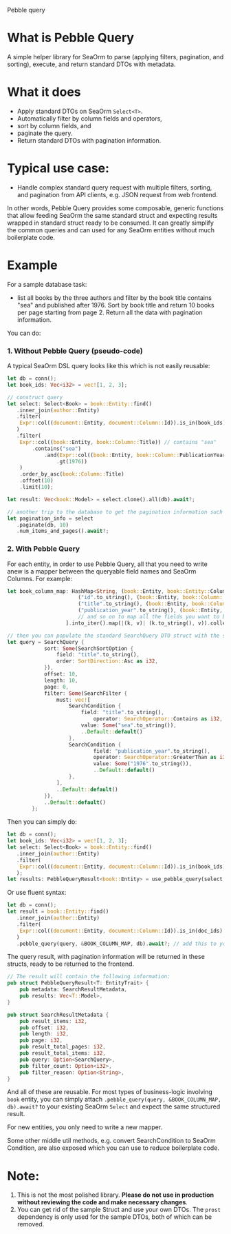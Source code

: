  Pebble query

 # What is Pebble Query

 A simple helper library for SeaOrm to parse (applying filters, pagination, and sorting), execute, and return standard DTOs with metadata.

 # What it does
 - Apply standard DTOs on SeaOrm `Select<T>`.
 - Automatically filter by column fields and operators,
 - sort by column fields, and
 - paginate the query.
 - Return standard DTOs with pagination information.

 # Typical use case:
 - Handle complex standard query request with multiple filters, sorting, and pagination from API clients, e.g. JSON request from web frontend.

 In other words, Pebble Query provides some composable, generic functions that allow feeding SeaOrm the same standard struct and expecting results wrapped in standard struct ready to be consumed. It can greatly simplify the common queries and can used for any SeaOrm entities without much boilerplate code.

 # Example

 For a sample database task:

 - list all books by the three authors and filter by the book title contains "sea" and published after 1976. Sort by book title and return 10 books per page starting from page 2. Return all the data with pagination information.

 You can do:


 ### 1. Without Pebble Query (pseudo-code)

 A typical SeaOrm DSL query looks like this which is not easily reusable:

 ```rust
 let db = conn();
 let book_ids: Vec<i32> = vec![1, 2, 3];

 // construct query
 let select: Select<Book> = book::Entity::find()
    .inner_join(author::Entity)
    .filter(
     Expr::col((document::Entity, document::Column::Id)).is_in(book_ids).into_condition() // filter by book ids
    )
    .filter(
     Expr::col((book::Entity, book::Column::Title)) // contains "sea"
         .contains("sea")
             .and(Expr::col((book::Entity, book::Column::PublicationYear)) // published after 1976
                 .gt(1976))
     )
     .order_by_asc(book::Column::Title)
     .offset(10)
     .limit(10);

 let result: Vec<book::Model> = select.clone().all(db).await?;

 // another trip to the database to get the pagination information such as total number of items and pages.
 let pagination_info = select
    .paginate(db, 10)
    .num_items_and_pages().await?;

 ```

 ### 2. With Pebble Query

 For each entity, in order to use Pebble Query, all that you need to write anew is a mapper between the queryable field names and SeaOrm Columns. For example:
 ```rust
let book_column_map: HashMap<String, (book::Entity, book::Entity::Column)> = std::collections::HashMap::from([
                        ("id".to_string(), (book::Entity, book::Column::Id)),
                        ("title".to_string(), (book::Entity, book::Column::Title)),
                        ("publication_year".to_string(), (book::Entity, book::Column::PublicationYear)),
                        // and so on to map all the fields you want to be able to query
                    ].into_iter().map(|(k, v)| (k.to_string(), v)).collect();
 ```

 ```rust
 // then you can populate the standard SearchQuery DTO struct with the same query as above. Our example below is handwritten, but usually is generated and fed to SeaOrm backend. In fact, you can simply provide None for the `SearchQuery` parameter to Pebble Query and it will return all the results filtered by your initial `Select<T>`.
 let query = SearchQuery {
             sort: Some(SearchSortOption {
                 field: "title".to_string(),
                 order: SortDirection::Asc as i32,
             }),
             offset: 10,
             length: 10,
             page: 0,
             filter: Some(SearchFilter {
                 must: vec![
                     SearchCondition {
                         field: "title".to_string(),
                             operator: SearchOperator::Contains as i32,
                         value: Some("sea".to_string()),
                         ..Default::default()
                     },
                     SearchCondition {
                             field: "publication_year".to_string(),
                             operator: SearchOperator::GreaterThan as i32,
                             value: Some("1976".to_string()),
                             ..Default::default()
                     },
                 ],
                 ..Default::default()
             }),
             ..Default::default()
         };
 ```

 Then you can simply do:

 ```rust
 let db = conn();
 let book_ids: Vec<i32> = vec![1, 2, 3];
 let select: Select<Book> = book::Entity::find()
    .inner_join(author::Entity)
    .filter(
     Expr::col((document::Entity, document::Column::Id)).is_in(book_ids).into_condition() // filter by book ids
    );
 let results: PebbleQueryResult<book::Entity> = use_pebble_query(select, query, &BOOK_COLUMN_MAP, db).await?;
 ```

 Or use fluent syntax:

 ```rust
let db = conn();
let result = book::Entity::find()
    .inner_join(author::Entity)
    .filter(
     Expr::col((document::Entity, document::Column::Id)).is_in(doc_ids).into_condition()
    )
    .pebble_query(query, &BOOK_COLUMN_MAP, db).await?; // add this to your existing `Select`.
 ```

 The query result, with pagination information will be returned in these structs, ready to be returned to the frontend.

 ```rust
 // The result will contain the following information:
 pub struct PebbleQueryResult<T: EntityTrait> {
     pub metadata: SearchResultMetadata,
     pub results: Vec<T::Model>,
 }

 pub struct SearchResultMetadata {
     pub result_items: i32,
     pub offset: i32,
     pub length: i32,
     pub page: i32,
     pub result_total_pages: i32,
     pub result_total_items: i32,
     pub query: Option<SearchQuery>,
     pub filter_count: Option<i32>,
     pub filter_reason: Option<String>,
 }
 ```

 And all of these are reusable. For most types of business-logic involving `book` entity, you can simply attach `.pebble_query(query, &BOOK_COLUMN_MAP, db).await?` to your existing SeaOrm `Select` and expect the same structured result.

 For new entities, you only need to write a new mapper.

 Some other middle util methods, e.g. convert SearchCondition to SeaOrm Condition, are also exposed which you can use to reduce boilerplate code.

 # Note:

 1. This is not the most polished library. __Please do not use in production without reviewing the code and make necessary changes__.
 2. You can get rid of the sample Struct and use your own DTOs. The `prost` dependency is only used for the sample DTOs, both of which can be removed.